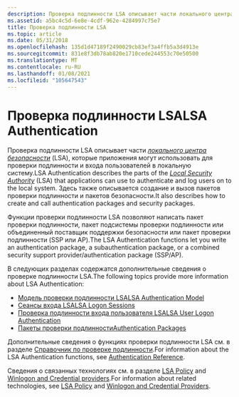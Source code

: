 ```yaml
---
description: Проверка подлинности LSA описывает части локального центра безопасности (LSA), которые приложения могут использовать для проверки подлинности и входа пользователей в локальную систему. Здесь также описывается создание и вызов пакетов проверки подлинности и пакетов безопасности.
ms.assetid: a5bc4c5d-6e8e-4cdf-962e-4284997c75e7
title: Проверка подлинности LSA
ms.topic: article
ms.date: 05/31/2018
ms.openlocfilehash: 135d1d47189f2490029cb83ef3a4ffb5a3d4913e
ms.sourcegitcommit: 831e8f3db78ab820e1710cede244553c70e50500
ms.translationtype: MT
ms.contentlocale: ru-RU
ms.lasthandoff: 01/08/2021
ms.locfileid: "105647543"
---
```

# <a name="lsa-authentication"></a><span data-ttu-id="3cf01-104">Проверка подлинности LSA</span><span class="sxs-lookup"><span data-stu-id="3cf01-104">LSA Authentication</span></span>

<span data-ttu-id="3cf01-105">Проверка подлинности LSA описывает части [*локального центра безопасности*](../secgloss/l-gly.md) (LSA), которые приложения могут использовать для проверки подлинности и входа пользователей в локальную систему.</span><span class="sxs-lookup"><span data-stu-id="3cf01-105">LSA Authentication describes the parts of the [*Local Security Authority*](../secgloss/l-gly.md) (LSA) that applications can use to authenticate and log users on to the local system.</span></span> <span data-ttu-id="3cf01-106">Здесь также описывается создание и вызов пакетов проверки подлинности и пакетов безопасности.</span><span class="sxs-lookup"><span data-stu-id="3cf01-106">It also describes how to create and call authentication packages and security packages.</span></span>

<span data-ttu-id="3cf01-107">Функции проверки подлинности LSA позволяют написать пакет проверки подлинности, пакет подсистемы проверки подлинности или объединенный поставщик поддержки безопасности или пакет проверки подлинности (SSP или AP).</span><span class="sxs-lookup"><span data-stu-id="3cf01-107">The LSA Authentication functions let you write an authentication package, a subauthentication package, or a combined security support provider/authentication package (SSP/AP).</span></span>

<span data-ttu-id="3cf01-108">В следующих разделах содержатся дополнительные сведения о проверке подлинности LSA.</span><span class="sxs-lookup"><span data-stu-id="3cf01-108">The following topics provide more information about LSA Authentication:</span></span>

-   [<span data-ttu-id="3cf01-109">Модель проверки подлинности LSA</span><span class="sxs-lookup"><span data-stu-id="3cf01-109">LSA Authentication Model</span></span>](lsa-authentication-model.md)
-   [<span data-ttu-id="3cf01-110">Сеансы входа LSA</span><span class="sxs-lookup"><span data-stu-id="3cf01-110">LSA Logon Sessions</span></span>](lsa-logon-sessions.md)
-   [<span data-ttu-id="3cf01-111">Проверка подлинности входа пользователя LSA</span><span class="sxs-lookup"><span data-stu-id="3cf01-111">LSA User Logon Authentication</span></span>](lsa-user-logon-authentication.md)
-   [<span data-ttu-id="3cf01-112">Пакеты проверки подлинности</span><span class="sxs-lookup"><span data-stu-id="3cf01-112">Authentication Packages</span></span>](authentication-packages.md)

<span data-ttu-id="3cf01-113">Дополнительные сведения о функциях проверки подлинности LSA см. в разделе [Справочник по проверке подлинности](authentication-reference.md).</span><span class="sxs-lookup"><span data-stu-id="3cf01-113">For information about the LSA Authentication functions, see [Authentication Reference](authentication-reference.md).</span></span>

<span data-ttu-id="3cf01-114">Сведения о связанных технологиях см. в разделе [LSA Policy](../secmgmt/lsa-policy.md) and [Winlogon and Credential providers](winlogon-and-credential-providers.md).</span><span class="sxs-lookup"><span data-stu-id="3cf01-114">For information about related technologies, see [LSA Policy](../secmgmt/lsa-policy.md) and [Winlogon and Credential Providers](winlogon-and-credential-providers.md).</span></span>

 

 
